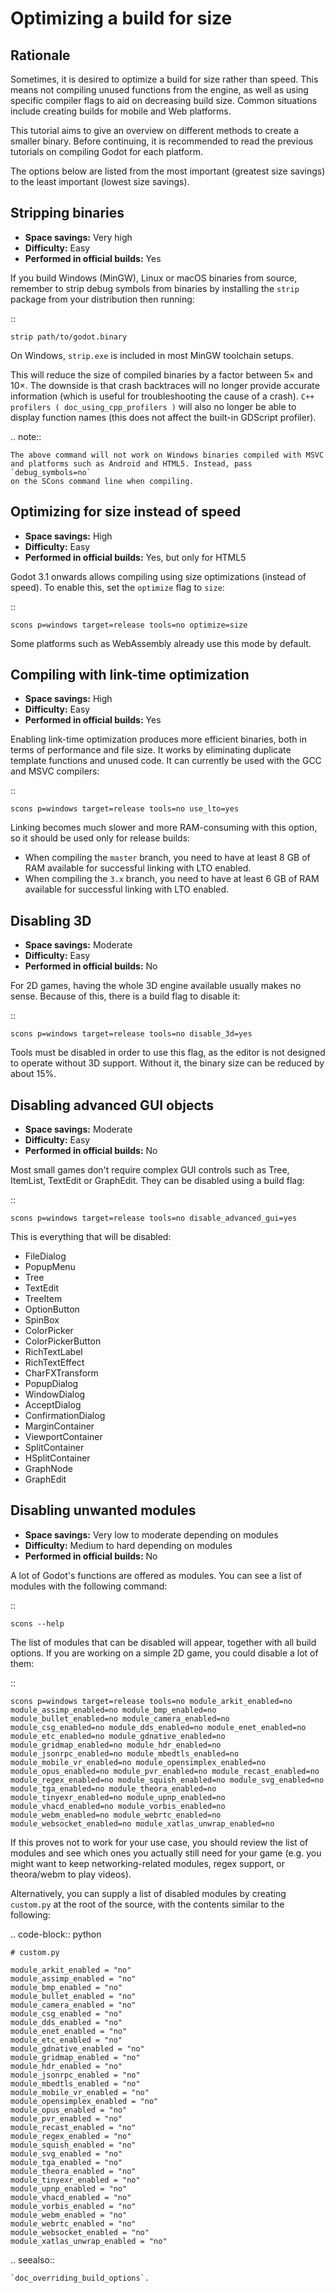 

Optimizing a build for size
===========================


Rationale
---------

Sometimes, it is desired to optimize a build for size rather than speed.
This means not compiling unused functions from the engine, as well as using
specific compiler flags to aid on decreasing build size.
Common situations include creating builds for mobile and Web platforms.

This tutorial aims to give an overview on different methods to create
a smaller binary. Before continuing, it is recommended to read the previous tutorials
on compiling Godot for each platform.

The options below are listed from the most important (greatest size savings)
to the least important (lowest size savings).

Stripping binaries
------------------

- **Space savings:** Very high
- **Difficulty:** Easy
- **Performed in official builds:** Yes

If you build Windows (MinGW), Linux or macOS binaries from source, remember to
strip debug symbols from binaries by installing the `strip` package from your
distribution then running:

::

    strip path/to/godot.binary

On Windows, `strip.exe` is included in most MinGW toolchain setups.

This will reduce the size of compiled binaries by a factor between 5× and 10×.
The downside is that crash backtraces will no longer provide accurate information
(which is useful for troubleshooting the cause of a crash).
`C++ profilers ( doc_using_cpp_profilers )` will also no longer be able to display
function names (this does not affect the built-in GDScript profiler).

.. note::

    The above command will not work on Windows binaries compiled with MSVC
    and platforms such as Android and HTML5. Instead, pass `debug_symbols=no`
    on the SCons command line when compiling.

Optimizing for size instead of speed
------------------------------------

- **Space savings:** High
- **Difficulty:** Easy
- **Performed in official builds:** Yes, but only for HTML5

Godot 3.1 onwards allows compiling using size optimizations (instead of speed).
To enable this, set the `optimize` flag to `size`:

::

    scons p=windows target=release tools=no optimize=size

Some platforms such as WebAssembly already use this mode by default.

Compiling with link-time optimization
-------------------------------------

- **Space savings:** High
- **Difficulty:** Easy
- **Performed in official builds:** Yes

Enabling link-time optimization produces more efficient binaries, both in
terms of performance and file size. It works by eliminating duplicate
template functions and unused code. It can currently be used with the GCC
and MSVC compilers:

::

    scons p=windows target=release tools=no use_lto=yes

Linking becomes much slower and more RAM-consuming with this option,
so it should be used only for release builds:

- When compiling the `master` branch, you need to have at least 8 GB of RAM
  available for successful linking with LTO enabled.
- When compiling the `3.x` branch, you need to have at least 6 GB of RAM
  available for successful linking with LTO enabled.

Disabling 3D
------------

- **Space savings:** Moderate
- **Difficulty:** Easy
- **Performed in official builds:** No

For 2D games, having the whole 3D engine available usually makes no sense. Because of this, there is a build flag to disable it:

::

    scons p=windows target=release tools=no disable_3d=yes

Tools must be disabled in order to use this flag, as the editor is not designed
to operate without 3D support. Without it, the binary size can be reduced
by about 15%.

Disabling advanced GUI objects
------------------------------

- **Space savings:** Moderate
- **Difficulty:** Easy
- **Performed in official builds:** No

Most small games don't require complex GUI controls such as Tree, ItemList,
TextEdit or GraphEdit. They can be disabled using a build flag:

::

    scons p=windows target=release tools=no disable_advanced_gui=yes

This is everything that will be disabled:

- FileDialog
- PopupMenu
- Tree
- TextEdit
- TreeItem
- OptionButton
- SpinBox
- ColorPicker
- ColorPickerButton
- RichTextLabel
- RichTextEffect
- CharFXTransform
- PopupDialog
- WindowDialog
- AcceptDialog
- ConfirmationDialog
- MarginContainer
- ViewportContainer
- SplitContainer
- HSplitContainer
- GraphNode
- GraphEdit

Disabling unwanted modules
--------------------------

- **Space savings:** Very low to moderate depending on modules
- **Difficulty:** Medium to hard depending on modules
- **Performed in official builds:** No

A lot of Godot's functions are offered as modules.
You can see a list of modules with the following command:

::

    scons --help

The list of modules that can be disabled will appear, together with all
build options. If you are working on a simple 2D game, you could disable
a lot of them:

::

    scons p=windows target=release tools=no module_arkit_enabled=no module_assimp_enabled=no module_bmp_enabled=no module_bullet_enabled=no module_camera_enabled=no module_csg_enabled=no module_dds_enabled=no module_enet_enabled=no module_etc_enabled=no module_gdnative_enabled=no module_gridmap_enabled=no module_hdr_enabled=no module_jsonrpc_enabled=no module_mbedtls_enabled=no module_mobile_vr_enabled=no module_opensimplex_enabled=no module_opus_enabled=no module_pvr_enabled=no module_recast_enabled=no module_regex_enabled=no module_squish_enabled=no module_svg_enabled=no module_tga_enabled=no module_theora_enabled=no module_tinyexr_enabled=no module_upnp_enabled=no module_vhacd_enabled=no module_vorbis_enabled=no module_webm_enabled=no module_webrtc_enabled=no module_websocket_enabled=no module_xatlas_unwrap_enabled=no

If this proves not to work for your use case, you should review the list of
modules and see which ones you actually still need for your game (e.g. you
might want to keep networking-related modules, regex support, or theora/webm
to play videos).

Alternatively, you can supply a list of disabled modules by creating
`custom.py` at the root of the source, with the contents similar to the
following:

.. code-block:: python

    # custom.py

    module_arkit_enabled = "no"
    module_assimp_enabled = "no"
    module_bmp_enabled = "no"
    module_bullet_enabled = "no"
    module_camera_enabled = "no"
    module_csg_enabled = "no"
    module_dds_enabled = "no"
    module_enet_enabled = "no"
    module_etc_enabled = "no"
    module_gdnative_enabled = "no"
    module_gridmap_enabled = "no"
    module_hdr_enabled = "no"
    module_jsonrpc_enabled = "no"
    module_mbedtls_enabled = "no"
    module_mobile_vr_enabled = "no"
    module_opensimplex_enabled = "no"
    module_opus_enabled = "no"
    module_pvr_enabled = "no"
    module_recast_enabled = "no"
    module_regex_enabled = "no"
    module_squish_enabled = "no"
    module_svg_enabled = "no"
    module_tga_enabled = "no"
    module_theora_enabled = "no"
    module_tinyexr_enabled = "no"
    module_upnp_enabled = "no"
    module_vhacd_enabled = "no"
    module_vorbis_enabled = "no"
    module_webm_enabled = "no"
    module_webrtc_enabled = "no"
    module_websocket_enabled = "no"
    module_xatlas_unwrap_enabled = "no"

.. seealso::

    `doc_overriding_build_options`.
